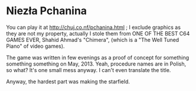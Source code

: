 Niezła Pchanina
===============

You can play it at http://chuj.co.nf/pchanina.html ; I exclude graphics as they are not my property,
actually I stole them from ONE OF THE BEST C64 GAMES EVER, Shahid Ahmad's "Chimera",
(which is a "The Well Tuned Piano" of video games).

The game was written in few evenings as a proof of concept for something something something on May, 2013.
Yeah, procedure names are in Polish, so what? It's one small mess anyway.
I can't even translate the title.

Anyway, the hardest part was making the starfield.
